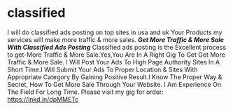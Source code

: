 # classified
I will do classified ads posting on top sites in usa and uk Your Products my services will make more traffic &amp; more sales.  ***************Get More Traffic &amp; More Sale With Classified Ads Posting*************** Classified ads posting is the Excellent process to get-More Traffic &amp; More Sale.Yes,You Are In A Right Gig To Get Get More Traffic &amp; More Sale. I Will Post Your Ads To High Page Authority Sites In A Short Time.I Will Submit Your Ads To Proper Location &amp; Sites With Appropriate Category By Gaining Positive Result.I Know The Proper Way &amp; Secret, How To Get More Sale Through Your Website. I Am Experience On The Field For Long Time. Please visit my gig for order: https://lnkd.in/dpMMETc
